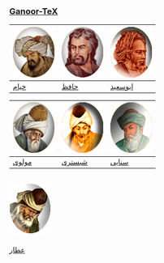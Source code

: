 ### [Ganoor-TeX](manual.md)

[![خیام](gif/khayyam.gif)](pdf/khayyam) | [![حافظ](gif/hafez.gif)](pdf/hafez) | [![ابوسعید](gif/abusaeed.gif)](pdf/abusaeed)
---|---|---
[خیام](pdf/khayyam) | [حافظ](pdf/hafez) | [ابوسعید](pdf/abusaeed)


 [![مولوی](gif/moulavi.gif)](pdf/moulavi) | [![شبستری](gif/shabestari.gif)](pdf/shabestari) | [![سنایی](gif/sanaee.gif)](pdf/sanaee) 
---|---|---
|[مولوی](pdf/moulavi) | [شبستری](pdf/shabestari) | [سنایی](pdf/sanaee)

[![عطار](gif/attar.gif)](pdf/attar)
---
[عطار](pdf/attar)
